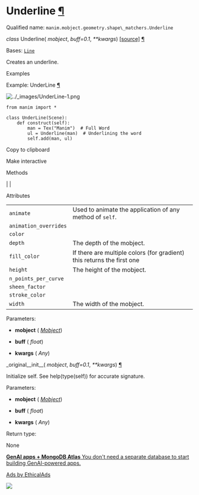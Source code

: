 # Underline [¶](https://docs.manim.community/en/stable/reference/manim.mobject.geometry.shape_matchers.Underline.html\#underline "Link to this heading")

Qualified name: `manim.mobject.geometry.shape\_matchers.Underline`

_class_ Underline( _mobject_, _buff=0.1_, _\*\*kwargs_) [\[source\]](https://docs.manim.community/en/stable/_modules/manim/mobject/geometry/shape_matchers.html#Underline) [¶](https://docs.manim.community/en/stable/reference/manim.mobject.geometry.shape_matchers.Underline.html#manim.mobject.geometry.shape_matchers.Underline "Link to this definition")

Bases: [`Line`](https://docs.manim.community/en/stable/reference/manim.mobject.geometry.line.Line.html#manim.mobject.geometry.line.Line "manim.mobject.geometry.line.Line")

Creates an underline.

Examples

Example: UnderLine [¶](https://docs.manim.community/en/stable/reference/manim.mobject.geometry.shape_matchers.Underline.html#underline)

![../_images/UnderLine-1.png](https://docs.manim.community/en/stable/_images/UnderLine-1.png)

```
from manim import *

class UnderLine(Scene):
    def construct(self):
        man = Tex("Manim")  # Full Word
        ul = Underline(man)  # Underlining the word
        self.add(man, ul)

```

Copy to clipboard

Make interactive

Methods

|
|

Attributes

|     |     |
| --- | --- |
| `animate` | Used to animate the application of any method of `self`. |
| `animation_overrides` |  |
| `color` |  |
| `depth` | The depth of the mobject. |
| `fill_color` | If there are multiple colors (for gradient) this returns the first one |
| `height` | The height of the mobject. |
| `n_points_per_curve` |  |
| `sheen_factor` |  |
| `stroke_color` |  |
| `width` | The width of the mobject. |

Parameters:

- **mobject** ( [_Mobject_](https://docs.manim.community/en/stable/reference/manim.mobject.mobject.Mobject.html#manim.mobject.mobject.Mobject "manim.mobject.mobject.Mobject"))

- **buff** ( _float_)

- **kwargs** ( _Any_)


\_original\_\_init\_\_( _mobject_, _buff=0.1_, _\*\*kwargs_) [¶](https://docs.manim.community/en/stable/reference/manim.mobject.geometry.shape_matchers.Underline.html#manim.mobject.geometry.shape_matchers.Underline._original__init__ "Link to this definition")

Initialize self. See help(type(self)) for accurate signature.

Parameters:

- **mobject** ( [_Mobject_](https://docs.manim.community/en/stable/reference/manim.mobject.mobject.Mobject.html#manim.mobject.mobject.Mobject "manim.mobject.mobject.Mobject"))

- **buff** ( _float_)

- **kwargs** ( _Any_)


Return type:

None

[**GenAI apps + MongoDB Atlas** You don't need a separate database to start building GenAI-powered apps.](https://server.ethicalads.io/proxy/click/8270/019600f7-a737-7481-84a9-9dd32b80fc51/)

[Ads by EthicalAds](https://www.ethicalads.io/advertisers/?ref=ea-text)

![](https://server.ethicalads.io/proxy/view/8270/019600f7-a737-7481-84a9-9dd32b80fc51/)